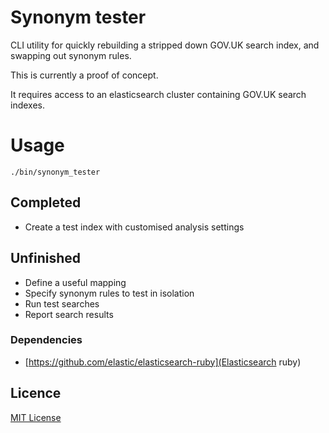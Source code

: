 # Synonym tester

CLI utility for quickly rebuilding a stripped down GOV.UK search index,
and swapping out synonym rules.

This is currently a proof of concept.

It requires access to an elasticsearch cluster containing GOV.UK search indexes.

# Usage

`./bin/synonym_tester`

## Completed
- Create a test index with customised analysis settings

## Unfinished
- Define a useful mapping
- Specify synonym rules to test in isolation
- Run test searches
- Report search results

### Dependencies

- [https://github.com/elastic/elasticsearch-ruby](Elasticsearch ruby)

## Licence

[MIT License](LICENCE)
